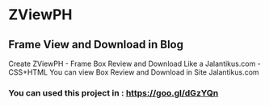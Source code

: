 # ZViewPH
## Frame View and Download in Blog
Create ZViewPH - Frame Box Review and Download Like a Jalantikus.com - CSS+HTML
You can view Box Review and Download in Site Jalantikus.com

### You can used this project in : https://goo.gl/dGzYQn
